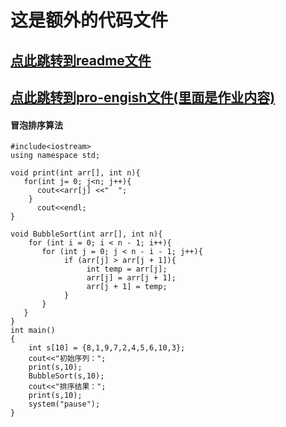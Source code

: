 # 这是额外的代码文件

## [点此跳转到readme文件](https://github.com/David-Ttao/zhangyupeng/blob/main/README.md)  

## [点此跳转到pro-engish文件(里面是作业内容)](https://github.com/David-Ttao/zhangyupeng/blob/main/pro-english.md)  


#### 冒泡排序算法

```  
#include<iostream>
using namespace std;
 
void print(int arr[], int n){  
   for(int j= 0; j<n; j++){  
      cout<<arr[j] <<"  ";  
    }  
      cout<<endl;  
}  
 
void BubbleSort(int arr[], int n){
    for (int i = 0; i < n - 1; i++){
       for (int j = 0; j < n - i - 1; j++){
            if (arr[j] > arr[j + 1]){
                 int temp = arr[j];
                 arr[j] = arr[j + 1];
                 arr[j + 1] = temp;
            }
       }
   }
}
int main()
{  
    int s[10] = {8,1,9,7,2,4,5,6,10,3};  
    cout<<"初始序列：";  
    print(s,10);  
    BubbleSort(s,10);  
    cout<<"排序结果：";  
    print(s,10);  
    system("pause"); 
}
```
